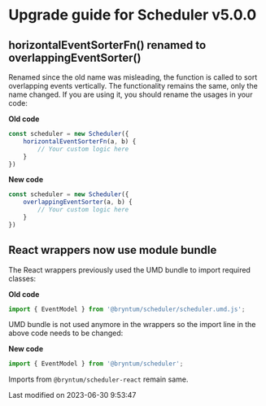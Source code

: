 # Upgrade guide for Scheduler v5.0.0

## horizontalEventSorterFn() renamed to overlappingEventSorter()

Renamed since the old name was misleading, the function is called to sort overlapping events vertically. The
functionality remains the same, only the name changed. If you are using it, you should rename the usages in your code:

**Old code**
```javascript
const scheduler = new Scheduler({
    horizontalEventSorterFn(a, b) {
        // Your custom logic here
    }
})
```

**New code**

```javascript
const scheduler = new Scheduler({
    overlappingEventSorter(a, b) {
        // Your custom logic here
    }
})
```

## React wrappers now use module bundle

The React wrappers previously used the UMD bundle to import required classes:

**Old code**
```javascript
import { EventModel } from '@bryntum/scheduler/scheduler.umd.js';
```

UMD bundle is not used anymore in the wrappers so the import line in the above code needs to be changed:

**New code**
```javascript
import { EventModel } from '@bryntum/scheduler';
```

Imports from `@bryntum/scheduler-react` remain same.


<p class="last-modified">Last modified on 2023-06-30 9:53:47</p>